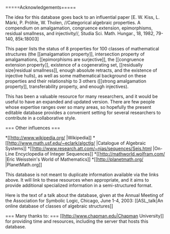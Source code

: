 =====Acknowledgements=====

The idea for this database goes back to an influential paper 
[E. W. Kiss, L. Márki, P. Pröhle, W. Tholen,
//Categorical algebraic properties. A compendium on amalgamation, congruence extension, epimorphisms, residual smallness, and injectivity//, Studia Sci. Math. Hungar., 18, 1982, 79-140, 85k:18003]

This paper lists the status of 8 properties for 100 classes of 
mathematical structures (the [[amalgamation property]], intersection property of amalgamations, [[epimorphisms are surjective]], 
the [[congruence extension property]], existence of a cogenerating set, [[residually size|residual smallness]], enough absolute retracts, 
and the existence of injective hulls), as well as some mathematical background
on these properties and their relationship to 3 others ([[strong amalgamation property]], transferability property, and enough injectives).

This has been a valuable resource for many researchers, and it would be useful to have an expanded and updated version. There are few people whose expertise ranges over so many areas, so hopefully the present editable database provides a convenient setting for several researchers to contribute in a collaborative style.

=== Other influences ===

  *[[http://www.wikipedia.org/ |Wikipedia]]
  *[[http://www.math.usf.edu/~eclark/algctlg/ |Catalogue of Algebraic Systems]]
  *[[http://www.research.att.com/~njas/sequences/Seis.html |On-Line Encyclopedia of Integer Sequences]]
  *[[http://mathworld.wolfram.com/ |Eric Weisstein's World of Mathematics]]
  *[[http://planetmath.org/ |PlanetMath.org]]

This database is not meant to duplicate information available via the
links above. It will link to these resources when appropriate, and
it aims to provide additional specialized information in a
semi-structured format.

Here is the text of a talk about the database, given at the Annual Meeting of the Association for Symbolic Logic, Chicago, June 1-4, 2003:
[[ASL_talk|An online database of classes of algebraic structures]]

=== Many thanks to: ===
[[http://www.chapman.edu|Chapman University]] for providing time and resources, including the server that hosts this database.
